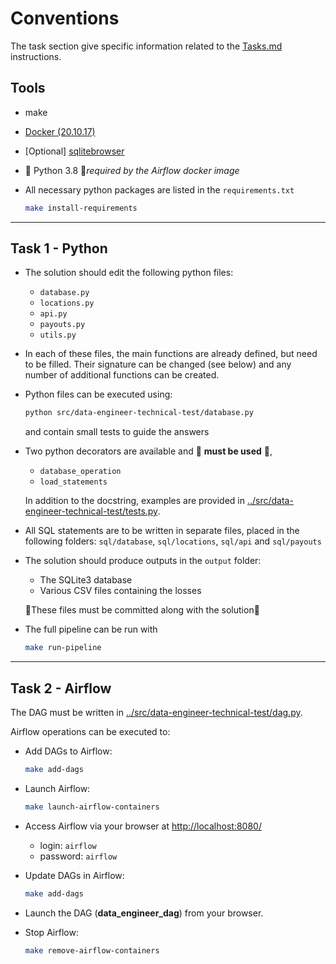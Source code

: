 # Conventions

The task section give specific information related to the [Tasks.md](Tasks.md) instructions.

## Tools

+ make
+ [Docker (20.10.17)](https://docs.docker.com/engine/install/)
+ [Optional] [sqlitebrowser](https://sqlitebrowser.org/dl/)
+ 🚨 Python 3.8 🚨*required by the Airflow docker image*
+ All necessary python packages are listed in the `requirements.txt`

  ```bash
  make install-requirements
  ```

---

## Task 1 - Python

+ The solution should edit the following python files:

  + `database.py`
  + `locations.py`
  + `api.py`
  + `payouts.py`
  + `utils.py`

+ In each of these files, the main functions are already defined, but need to be filled. Their signature can be changed (see below) and any number of additional functions can be created.

+ Python files can be executed using:

  ```bash
  python src/data-engineer-technical-test/database.py
  ```

  and contain small tests to guide the answers

+ Two python decorators are available and 🚨 **must be used** 🚨,

  + `database_operation`
  + `load_statements`

  In addition to the docstring, examples are provided in [../src/data-engineer-technical-test/tests.py](../src/data-engineer-technical-test/tests.py).

+ All SQL statements are to be written in separate files, placed in the following folders: `sql/database`, `sql/locations`, `sql/api` and `sql/payouts`

+ The solution should produce outputs in the `output` folder:

  + The SQLite3 database
  + Various CSV files containing the losses

  🚨These files must be committed along with the solution🚨

+ The full pipeline can be run with

    ```bash
    make run-pipeline
    ```

---

## Task 2 - Airflow

The DAG must be written in [../src/data-engineer-technical-test/dag.py](../src/data-engineer-technical-test/dag.py).

Airflow operations can be executed to:

+ Add DAGs to Airflow:

  ```bash
  make add-dags
  ```

+ Launch Airflow:

  ```bash
  make launch-airflow-containers
  ```

+ Access Airflow via your browser at [http://localhost:8080/](http://localhost:8080/)

  + login: `airflow`
  + password: `airflow`

+ Update DAGs in Airflow:

  ```bash
  make add-dags
  ```

+ Launch the DAG (**data_engineer_dag**) from your browser.

+ Stop Airflow:

  ```bash
  make remove-airflow-containers
  ```
